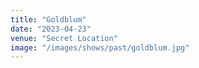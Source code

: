 ```yaml
---
title: "Goldblum"
date: "2023-04-23"
venue: "Secret Location"
image: "/images/shows/past/goldblum.jpg"
---
```


